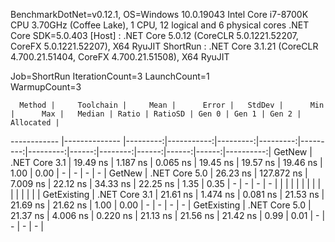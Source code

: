 
BenchmarkDotNet=v0.12.1, OS=Windows 10.0.19043
Intel Core i7-8700K CPU 3.70GHz (Coffee Lake), 1 CPU, 12 logical and 6 physical cores
.NET Core SDK=5.0.403
  [Host]   : .NET Core 5.0.12 (CoreCLR 5.0.1221.52207, CoreFX 5.0.1221.52207), X64 RyuJIT
  ShortRun : .NET Core 3.1.21 (CoreCLR 4.700.21.51404, CoreFX 4.700.21.51508), X64 RyuJIT

Job=ShortRun  IterationCount=3  LaunchCount=1  
WarmupCount=3  

      Method |     Toolchain |     Mean |      Error |   StdDev |      Min |      Max |   Median | Ratio | RatioSD | Gen 0 | Gen 1 | Gen 2 | Allocated |
------------ |-------------- |---------:|-----------:|---------:|---------:|---------:|---------:|------:|--------:|------:|------:|------:|----------:|
      GetNew | .NET Core 3.1 | 19.49 ns |   1.187 ns | 0.065 ns | 19.45 ns | 19.57 ns | 19.46 ns |  1.00 |    0.00 |     - |     - |     - |         - |
      GetNew | .NET Core 5.0 | 26.23 ns | 127.872 ns | 7.009 ns | 22.12 ns | 34.33 ns | 22.25 ns |  1.35 |    0.35 |     - |     - |     - |         - |
             |               |          |            |          |          |          |          |       |         |       |       |       |           |
 GetExisting | .NET Core 3.1 | 21.61 ns |   1.474 ns | 0.081 ns | 21.53 ns | 21.69 ns | 21.62 ns |  1.00 |    0.00 |     - |     - |     - |         - |
 GetExisting | .NET Core 5.0 | 21.37 ns |   4.006 ns | 0.220 ns | 21.13 ns | 21.56 ns | 21.42 ns |  0.99 |    0.01 |     - |     - |     - |         - |
